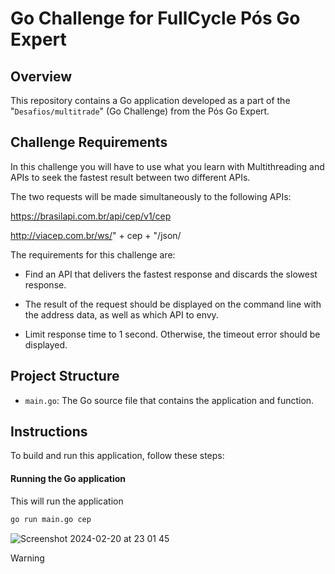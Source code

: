 
# Go Challenge for FullCycle Pós Go Expert

## Overview

This repository contains a Go application developed as a part of the "`Desafios/multitrade`" (Go Challenge) from the Pós Go Expert.

## Challenge Requirements

In this challenge you will have to use what you learn with Multithreading and APIs to seek the fastest result between two different APIs.

The two requests will be made simultaneously to the following APIs:

https://brasilapi.com.br/api/cep/v1/cep

http://viacep.com.br/ws/" + cep + "/json/

The requirements for this challenge are:

- Find an API that delivers the fastest response and discards the slowest response.

- The result of the request should be displayed on the command line with the address data, as well as which API to envy.

- Limit response time to 1 second. Otherwise, the timeout error should be displayed.
  
## Project Structure

- `main.go`: The Go source file that contains the application and function.

## Instructions

To build and run this application, follow these steps:

#### Running the Go application
This will run the application
```bash
go run main.go cep
```
![Screenshot 2024-02-20 at 23 01 45](https://github.com/antoniomjr/fullcycle/assets/53837075/5cbf6a88-f229-4cf6-910e-f83c496175a5)


> [!WARNING]  
> 
>                



